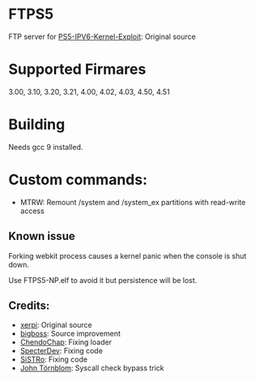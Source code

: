 # FTPS5
FTP server for [PS5-IPV6-Kernel-Exploit](https://github.com/Cryptogenic/PS5-IPV6-Kernel-Exploit): Original source

# Supported Firmares
3.00, 3.10, 3.20, 3.21, 4.00, 4.02, 4.03, 4.50, 4.51

# Building

Needs gcc 9 installed.

# Custom commands:

- MTRW: Remount /system and /system_ex partitions with read-write access

## Known issue
Forking webkit process causes a kernel panic when the console is shut down.

Use FTPS5-NP.elf to avoid it but persistence will be lost.

## Credits:

- [xerpi](https://github.com/xerpi): Original source
- [bigboss](https://github.com/psxdev): Source improvement
- [ChendoChap](https://github.com/ChendoChap): Fixing loader
- [SpecterDev](https://github.com/Cryptogenic): Fixing code
- [SiSTRo](https://github.com/SiSTR0): Fixing code
- [John Törnblom](https://github.com/john-tornblom): Syscall check bypass trick
